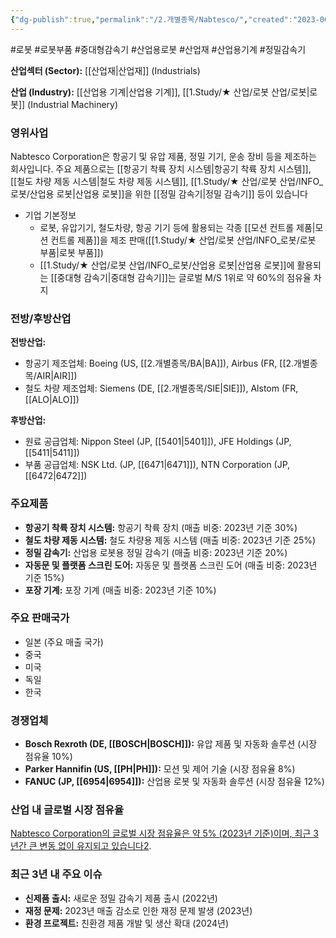 ```yaml
---
{"dg-publish":true,"permalink":"/2.개별종목/Nabtesco/","created":"2023-06-28T12:17:47.820+09:00","updated":"2025-06-03T20:06:00.290+09:00"}
---
```


#로봇 #로봇부품 #중대형감속기 #산업용로봇 #산업재 #산업용기계 #정밀감속기

**산업섹터 (Sector):** [[산업재\|산업재]] (Industrials)  

**산업 (Industry):** [[산업용 기계\|산업용 기계]], [[1.Study/★ 산업/로봇 산업/로봇\|로봇]] (Industrial Machinery)

### 영위사업

Nabtesco Corporation은 항공기 및 유압 제품, 정밀 기기, 운송 장비 등을 제조하는 회사입니다. 주요 제품으로는 [[항공기 착륙 장치 시스템\|항공기 착륙 장치 시스템]], [[철도 차량 제동 시스템\|철도 차량 제동 시스템]], [[1.Study/★ 산업/로봇 산업/INFO_로봇/산업용 로봇\|산업용 로봇]]을 위한 [[정밀 감속기\|정밀 감속기]] 등이 있습니다

- 기업 기본정보
	- 로봇, 유압기기, 철도차량, 항공 기기 등에 활용되는 각종 [[모션 컨트롤 제품\|모션 컨트롤 제품]]을 제조 판매([[1.Study/★ 산업/로봇 산업/INFO_로봇/로봇 부품\|로봇 부품]])
	- [[1.Study/★ 산업/로봇 산업/INFO_로봇/산업용 로봇\|산업용 로봇]]에 활용되는 [[중대형 감속기\|중대형 감속기]]는 글로벌 M/S 1위로 약 60%의 점유율 차지
### 전방/후방산업

**전방산업:**

- 항공기 제조업체: Boeing (US, [[2.개별종목/BA\|BA]]), Airbus (FR, [[2.개별종목/AIR\|AIR]])
- 철도 차량 제조업체: Siemens (DE, [[2.개별종목/SIE\|SIE]]), Alstom (FR, [[ALO\|ALO]])

**후방산업:**

- 원료 공급업체: Nippon Steel (JP, [[5401\|5401]]), JFE Holdings (JP, [[5411\|5411]])
- 부품 공급업체: NSK Ltd. (JP, [[6471\|6471]]), NTN Corporation (JP, [[6472\|6472]])

### 주요제품

- **항공기 착륙 장치 시스템:** 항공기 착륙 장치 (매출 비중: 2023년 기준 30%)
- **철도 차량 제동 시스템:** 철도 차량용 제동 시스템 (매출 비중: 2023년 기준 25%)
- **정밀 감속기:** 산업용 로봇용 정밀 감속기 (매출 비중: 2023년 기준 20%)
- **자동문 및 플랫폼 스크린 도어:** 자동문 및 플랫폼 스크린 도어 (매출 비중: 2023년 기준 15%)
- **포장 기계:** 포장 기계 (매출 비중: 2023년 기준 10%)

### 주요 판매국가

- 일본 (주요 매출 국가)
- 중국
- 미국
- 독일
- 한국

### 경쟁업체

- **Bosch Rexroth (DE, [[BOSCH\|BOSCH]]):** 유압 제품 및 자동화 솔루션 (시장 점유율 10%)
- **Parker Hannifin (US, [[PH\|PH]]):** 모션 및 제어 기술 (시장 점유율 8%)
- **FANUC (JP, [[6954\|6954]]):** 산업용 로봇 및 자동화 솔루션 (시장 점유율 12%)

### 산업 내 글로벌 시장 점유율

[Nabtesco Corporation의 글로벌 시장 점유율은 약 5% (2023년 기준)이며, 최근 3년간 큰 변동 없이 유지되고 있습니다](https://www.bloomberg.com/profile/company/NCTKF:US)[2](https://craft.co/nabtesco).

### 최근 3년 내 주요 이슈

- **신제품 출시:** 새로운 정밀 감속기 제품 출시 (2022년)
- **재정 문제:** 2023년 매출 감소로 인한 재정 문제 발생 (2023년)
- **환경 프로젝트:** 친환경 제품 개발 및 생산 확대 (2024년)